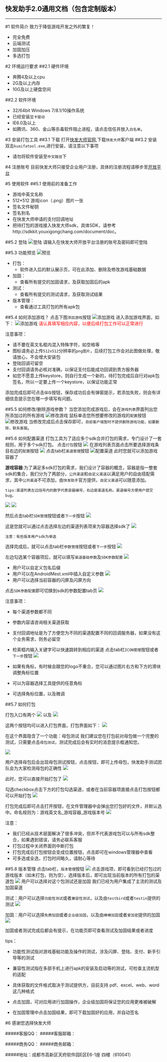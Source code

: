 快发助手2.0通用文档（包含定制版本）
-------------------
----------


#1 软件简介
致力于降低游戏开发之外的繁复！
*   完全免费
*   云端测试
*   加固加压
*   多选打包

#2 环境运行要求
##2.1 硬件环境
*   奔腾4及以上cpu
*   2G及以上内存
*   10G及以上硬盘空间

##2.2 软件环境
*   32/64bit Windows 7/8.1/10操作系统
*   已经安装`显卡驱动`
*   IE6.0及以上
*   如腾讯、360、金山等杀毒软件阻止进程，请点击信任并放入`白名单`。

#3 安装打包工具
##3.1 下载
打开[快发大师官网](http://www.kuaifazs.com),下载`快发大师`客户端
##3.2 安装
双击`kuaifatool.exe`,进行安装，请注意以下事项

*   请勿将软件安装至`中文路径`下

#4 注册账号
目前快发大师只接受企业用户注册，具体的注册流程请移步至[开放平台](http://open.kuaifazs.com/)

#5 使用软件
##5.1 使用前的准备工作
*   游戏中英文名称
*   512*512 游戏icon（.png）图片一张
*   签名文件秘钥
*   签名别名
*   在快发大师申请的支付回调地址
*   把待打包的游戏接入快发大师sdk，具体SDK，请参考http://sdkkit.youxigongchang.com/document/doc。

##5.2 登陆
![登陆](http://7xlm26.com1.z0.glb.clouddn.com/1.png)
请输入在快发大师开放平台注册的账号及密码即可登陆

##5.3 功能预览
![预览](http://7xlm26.com1.z0.glb.clouddn.com/2.png)

*   打包：
    *   软件进入后的默认展示页，可在此添加、删除及修改游戏基础数据
*   加固：
    *   查看所有提交的加固请求，及获取加固后的apk
*   测试：
    *   查看所有提交的测试请求，及获取测试结果
*   版本管理：
    *   查看通过工具打包的所有apk包

##5.4 如何添加游戏？
点击下图`添加游戏`按钮
![添加游戏](http://7xlm26.com1.z0.glb.clouddn.com/3.png)
进入添加游戏界面，如下：
![添加游戏](http://7xlm26.com1.z0.glb.clouddn.com/4.png)
<font color="FF0000">请认真填写相应内容，以便后续打包工作可以正常进行</font>

注意事项：

*   请不要在英文名框内混入特殊字符，如空格等
*   图标请务必上传`512x512`分辨率的`png图片`，后续打包工作会对此图做处理，敬请放心，不会增大安装包
*   登陆回调可留空
*   支付回调请务必核对准确，以保证支付后能成功回调到贵方服务器
*   如您不愿意上传keystore，则自行生成一个新的，待打包完成后自行对apk包签名，所以一定要上传一个keystore，以保证功能正常

添加完成后即可点击`保存`按钮，保存成功后会有弹窗提示，若添加失败，则会有详细信息提示您在哪一步填写有问题。

##5.5 如何修改/删除游戏参数？
当您添加完成游戏后，会在`游戏列表`界面列出您所添加过的所有游戏
![修改游戏](http://7xlm26.com1.z0.glb.clouddn.com/5.png)
鼠标单击您所想要修改的游戏的`配置`按钮
![修改游戏](http://7xlm26.com1.z0.glb.clouddn.com/6.png)
当修改完成后点击保存即可，`目前客户端暂时不提供删除游戏功能，如要删除，联系客服`。

##5.6 如何配置渠道
打包工具为了适应多个sdk合并打包的需求，专门设计了一套规则，用于多个sdk打包。
点击`打包`按钮
![](http://7xlm26.com1.z0.glb.clouddn.com/8.png)
在游戏列表页面点击所要选择游戏条目右边的`配置`按钮
![](http://7xlm26.com1.z0.glb.clouddn.com/9.png)
点击tab栏`渠道管理`按钮
![配置渠道](http://7xlm26.com1.z0.glb.clouddn.com/7.png)
此时您就可以添加游戏容器了

<b>游戏容器</b>:为了满足多sdk打包的需求，我们设计了容器的概念，容器是指一整套sdk的集合，我们分为了两部分，`公共渠道`和`自定义渠道`以满足用户的自由搭配需求，其中`公共渠道`不可添加，由`快发助手`官方提供，`自定义渠道`可以随意添加。

    tips:渠道列表左边括号内的数字代表容器编号，右边是渠道名称。渠道编号方便用户提交bug。

![](http://7xlm26.com1.z0.glb.clouddn.com/10.png)
![](http://7xlm26.com1.z0.glb.clouddn.com/11.png)

然后点击tab栏`SDK管理`按钮或者`下一步`按钮
![](http://7xlm26.com1.z0.glb.clouddn.com/12.png)

这是您就可以通过点击选择左边的渠道列表项来为容器选择sdk了
![](http://7xlm26.com1.z0.glb.clouddn.com/13.png)

    注意：有些版本用户sdk为单选

选择完成后，就可以点击tab栏`参数管理`按钮或者`下一步`按钮
![](http://7xlm26.com1.z0.glb.clouddn.com/14.png)

左边勾选某个容器项后，就可以填写`渠道基础参数`及`SDK参数配置`
![](http://7xlm26.com1.z0.glb.clouddn.com/15.png)

*   用户可以自定义包名后缀
*   用户可以在AndroidMest.xml中插入自定义参数
![](http://7xlm26.com1.z0.glb.clouddn.com/15.png)
*   用户可以选择当前容器的闪屏及闪屏方向

点击`SDK参数配置`即可切换到sdk的参数配置tab页
![](http://7xlm26.com1.z0.glb.clouddn.com/17.png)


注意事项：

*   每个渠道参数都不同
*   参数内容请咨询相关渠道获取
*   支付回调地址是为了方便您为不同的渠道配置不同的回调服务器，如果没有这个业务需求，则务必留空
*   检索框内输入关键字可以快速跳转到相应的渠道
点击tab栏`ICON管理`按钮或者`下一步`按钮
![](http://7xlm26.com1.z0.glb.clouddn.com/18.png)

*   如果有角标，有时候会跟您的logo不重合，您可以通过图片右方和下方的滑块调整角标位置
*   可以为容器选择工具提供的任意角标
*   可选择角标位置，以及微调

##5.7 如何打包

打包入口有两个
![](http://7xlm26.com1.z0.glb.clouddn.com/19.png)
以及
![](http://7xlm26.com1.z0.glb.clouddn.com/20.png)

这两个按钮均可以进入打包界面，打包界面如下：
![](http://7xlm26.com1.z0.glb.clouddn.com/21.png)

在这个界面隐含了一个功能：母包测试
我们建议您在打包前对母包做一个完整的测试，只需要点击`母包测试`，测试完成后会有实时的消息提示框通知您。

![](http://7xlm26.com1.z0.glb.clouddn.com/22.png)

用户选择母包后会出现母包测试按钮，点击按钮，即可上传母包，快发助手测试团队会为大家检测母包的正确性
![](http://7xlm26.com1.z0.glb.clouddn.com/23.png)

此时，您可以直接开始打包了
![](http://7xlm26.com1.z0.glb.clouddn.com/24.png)

勾选checkbox点击下方的打包勾选渠道，或者在当前容器项直接点击打包按钮都可以开始打包
![](http://7xlm26.com1.z0.glb.clouddn.com/25.png)

打包完成后即可点击打开按钮，在文件管理器中会弹出您打包好的文件，并默认选中。命名规则为：游戏英文名_游戏容器_游戏版本号
![](http://7xlm26.com1.z0.glb.clouddn.com/26.png)

注意：
*   我们已经从技术层面解决了很多冲突，但并不代表游戏包可以与所有sdk整合，如果遇到错误，请务必联系客服
*   打包过程中关闭界面则中断打包
*   打包完成后打包按钮会变成位置按钮，点击即可在windows管理器中查看
*   可多选或全选，打包时间略久，请耐心等待

##5.8 版本管理
点击tab栏，`版本管理`按钮
![](http://7xlm26.com1.z0.glb.clouddn.com/27.png)
点击游戏项，即可看到已经打包过的游戏版本（如未打包，则为空），选择版本后，即可出现当前版本的所有打包的渠道包
![](http://7xlm26.com1.z0.glb.clouddn.com/28.png)
用户可以选择对这个包测试还是加固
我们已经为用户集成了主流的测试及加固渠道

测试：用户可以选择`功能性测试`或者`兼容性测试`，以及由`testbird`或者`testin`提供的测试
![](http://7xlm26.com1.z0.glb.clouddn.com/29.png)

加固：用户可以选择`免费加固`或者`企业级加固`，以及由`棒棒加固`或者`爱加密`提供的加固
![](http://7xlm26.com1.z0.glb.clouddn.com/30.png)


加固或者测试完成后都会有提示，在功能页即可查看测试及加固结果或者进度

tips：

*   功能性测试指对游戏基础功能及操作的测试，涉及闪屏、登陆、支付、新手引导等的测试
*   兼容性测试指在多部手机上进行apk的安装及启动等的测试，可检查主流机型的适配
*   具体获取的文件格式取决于测试提供方，目前支持 pdf、excel、web、word这几种格式

*   点击加固，可对应用进行加固操作，企业级加固将保证您的应用更难被破解
*   在加固管理中点击加固结果，即可下载加固好的应用，并自动签名

#6 感谢您选择快发大师
    
#####客服QQ：
#####客服邮箱：

#####商务QQ：
#####商务邮箱：

#####地址：成都市高新区天府软件园E区E6-1座 四楼（610041）
    
    


        



